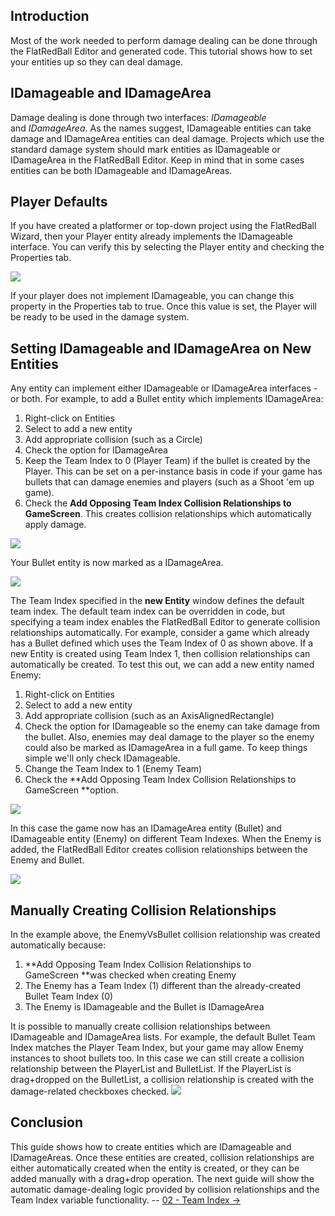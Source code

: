 ## Introduction

Most of the work needed to perform damage dealing can be done through the FlatRedBall Editor and generated code. This tutorial shows how to set your entities up so they can deal damage.

## IDamageable and IDamageArea

Damage dealing is done through two interfaces: *IDamageable* and *IDamageArea*. As the names suggest, IDamageable entities can take damage and IDamageArea entities can deal damage. Projects which use the standard damage system should mark entities as IDamageable or IDamageArea in the FlatRedBall Editor. Keep in mind that in some cases entities can be both IDamageable and IDamageAreas.

## Player Defaults

If you have created a platformer or top-down project using the FlatRedBall Wizard, then your Player entity already implements the IDamageable interface. You can verify this by selecting the Player entity and checking the Properties tab.

![](/media/2023-01-img_63bd897ba9088.png)

If your player does not implement IDamageable, you can change this property in the Properties tab to true. Once this value is set, the Player will be ready to be used in the damage system.

## Setting IDamageable and IDamageArea on New Entities

Any entity can implement either IDamageable or IDamageArea interfaces - or both. For example, to add a Bullet entity which implements IDamageArea:

1.  Right-click on Entities
2.  Select to add a new entity
3.  Add appropriate collision (such as a Circle)
4.  Check the option for IDamageArea
5.  Keep the Team Index to 0 (Player Team) if the bullet is created by the Player. This can be set on a per-instance basis in code if your game has bullets that can damage enemies and players (such as a Shoot 'em up game).
6.  Check the **Add Opposing Team Index Collision Relationships to GameScreen**. This creates collision relationships which automatically apply damage.

![](/media/2023-01-img_63be02823e445.png)

Your Bullet entity is now marked as a IDamageArea.

![](/media/2023-01-img_63bd8ab263f30.png)

The Team Index specified in the **new Entity** window defines the default team index. The default team index can be overridden in code, but specifying a team index enables the FlatRedBall Editor to generate collision relationships automatically. For example, consider a game which already has a Bullet defined which uses the Team Index of 0 as shown above. If a new Entity is created using Team Index 1, then collision relationships can automatically be created. To test this out, we can add a new entity named Enemy:

1.  Right-click on Entities
2.  Select to add a new entity
3.  Add appropriate collision (such as an AxisAlignedRectangle)
4.  Check the option for IDamageable so the enemy can take damage from the bullet. Also, enemies may deal damage to the player so the enemy could also be marked as IDamageArea in a full game. To keep things simple we'll only check IDamageable.
5.  Change the Team Index to 1 (Enemy Team)
6.  Check the **Add Opposing Team Index Collision Relationships to GameScreen **option.

![](/media/2023-01-img_63be0357174fe.png)

In this case the game now has an IDamageArea entity (Bullet) and IDamageable entity (Enemy) on different Team Indexes. When the Enemy is added, the FlatRedBall Editor creates collision relationships between the Enemy and Bullet.

![](/media/2023-01-img_63be041e5eb06.png)

## Manually Creating Collision Relationships

In the example above, the EnemyVsBullet collision relationship was created automatically because:

1.  **Add Opposing Team Index Collision Relationships to GameScreen **was checked when creating Enemy
2.  The Enemy has a Team Index (1) different than the already-created Bullet Team Index (0)
3.  The Enemy is IDamageable and the Bullet is IDamageArea

It is possible to manually create collision relationships between IDamageable and IDamageArea lists. For example, the default Bullet Team Index matches the Player Team Index, but your game may allow Enemy instances to shoot bullets too. In this case we can still create a collision relationship between the PlayerList and BulletList. If the PlayerList is drag+dropped on the BulletList, a collision relationship is created with the damage-related checkboxes checked. [![](/media/2023-01-10_18_36_39.gif)](/media/2023-01-10_18_36_39.gif)

## Conclusion

This guide shows how to create entities which are IDamageable and IDamageAreas. Once these entities are created, collision relationships are either automatically created when the entity is created, or they can be added manually with a drag+drop operation. The next guide will show the automatic damage-dealing logic provided by collision relationships and the Team Index variable functionality. -- [02 - Team Index -\>](/documentation/tutorials/damage-dealing/02-team-index.md)
